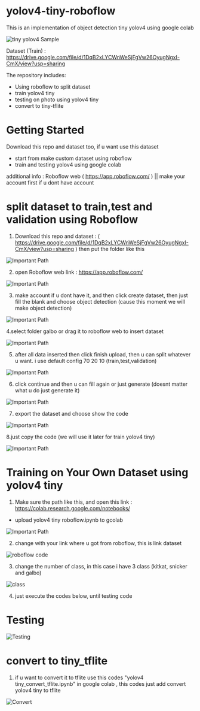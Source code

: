 # yolov4-tiny-roboflow


This is an implementation of object detection tiny yolov4 using google colab

![tiny yolov4 Sample](assets/9.png)

Dataset (Train) : https://drive.google.com/file/d/1DqB2xLYCWnWeSjFgVw26OyugNgxI-CmX/view?usp=sharing

The repository includes:
* Using roboflow to split dataset
* train yolov4 tiny
* testing on photo using yolov4 tiny
* convert to tiny-tflite


# Getting Started
Download this repo and dataset too, if u want use this dataset

* start from make custom dataset using roboflow 
* train and testing yolov4 using google colab

additional info :
Roboflow web ( https://app.roboflow.com/ ) || make your account first if u dont have account


# split dataset to train,test and validation using Roboflow

1. Download this repo and dataset : ( https://drive.google.com/file/d/1DqB2xLYCWnWeSjFgVw26OyugNgxI-CmX/view?usp=sharing ) then put the folder like this 

![Important Path](assets/3.png)

2.  open Roboflow web link : https://app.roboflow.com/ 

![Important Path](assets/1.png)

3. make account if u dont have it, and then click create dataset, then just fill the blank and choose object detection (cause this moment we will make object detection)

![Important Path](assets/2.png)

4.select folder galbo or drag it to roboflow web to insert dataset

![Important Path](assets/4.png)

5. after all data inserted then click finish upload, then u can split whatever u want. i use default config 70 20 10 (train,test,validation)

![Important Path](assets/5.png)

6. click continue and then u can fill again or just generate (doesnt matter what u do just generate it)

![Important Path](assets/6.png)

7. export the dataset and choose show the code 

![Important Path](assets/7.png)

8.just copy the code (we will use it later for train yolov4 tiny)

![Important Path](assets/8.png)



# Training on Your Own Dataset using yolov4 tiny

1. Make sure the path like this, and open this link : https://colab.research.google.com/notebooks/

* upload yolov4 tiny roboflow.ipynb to gcolab

![Important Path](assets/10.png)


2. change with your link where u got from roboflow, this is link dataset 

![roboflow code](assets/11.png)

3. change the number of class, in this case i have 3 class (kitkat, snicker and galbo)

![class](assets/12.png)

4. just execute the codes below, until testing code

# Testing

![Testing](assets/9.png)


# convert to tiny_tflite

1. if u want to convert it to tflite use this codes "yolov4 tiny_convert_tflite.ipynb" in google colab , this codes just add convert yolov4 tiny to tflite

![Convert](assets/99.png)





